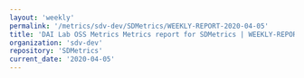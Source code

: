 ```yaml
---
layout: 'weekly'
permalink: '/metrics/sdv-dev/SDMetrics/WEEKLY-REPORT-2020-04-05'
title: 'DAI Lab OSS Metrics Metrics report for SDMetrics | WEEKLY-REPORT-2020-04-05'
organization: 'sdv-dev'
repository: 'SDMetrics'
current_date: '2020-04-05'
---
```

